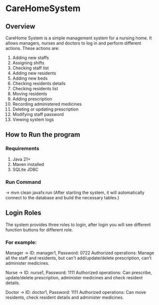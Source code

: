 # CareHomeSystem

## Overview
CareHome System is a simple management system for a nursing home. It allows managers, nurses and doctors to log in and 
perform different actions. These actions are:
1. Adding new staffs
2. Assigning shifts
3. Checking staff list
4. Adding new residents
5. Adding new beds
6. Checking residents details
7. Checking residents list
8. Moving residents
9. Adding prescription
10. Recording administered medicines
11. Deleting or updating prescription
12. Modifying staff password
13. Viewing system logs

## How to Run the program
### Requirements
1. Java 21+
2. Maven installed 
3. SQLite JDBC

### Run Command
-> mvn clean javafx:run
(After starting the system, it will automatically connect to the database and build the necessary tables.)

## Login Roles
The system provides three roles to login, after login you will see different function buttons for different role.

### For example:
Manager -> ID: manager1, Password: 0722
Authorized operations: Manage all the staff and residents, but can't add/update/delete prescription, 
can't administer medicines.

Nurse -> ID: nurse1, Password: 1111
Authorized operations: Can prescribe, update/delete prescription, administer medicines and check resident details.

Doctor -> ID: doctor1, Password: 1111
Authorized operations: Can move residents, check resident details and administer medicines.